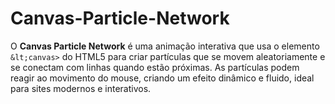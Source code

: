 # Canvas-Particle-Network
O **Canvas Particle Network** é uma animação interativa que usa o elemento `&lt;canvas>` do HTML5 para criar partículas que se movem aleatoriamente e se conectam com linhas quando estão próximas. As partículas podem reagir ao movimento do mouse, criando um efeito dinâmico e fluido, ideal para sites modernos e interativos.
